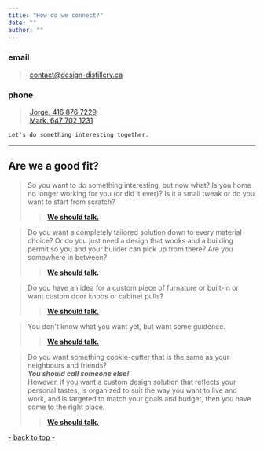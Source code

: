 ```yaml
---
title: "How do we connect?"
date: ""
author: ""
---
```



### email
> &nbsp;[contact@design-distillery.ca](mailto:contact@design-distillery.ca)

### phone

> &nbsp;[Jorge. 416 876 7229](tel:+14168767229)    
> &nbsp;[Mark. 647 702 1231](tel:+16477021231)

`Let's do something interesting together.`

---

## Are we a good fit?

> So you want to do something interesting, but now what?  Is you home no longer working for you (or did it ever)?  Is it a small tweak or do you want to start from scratch?  
>> [**We should talk.**](mailto:contact@design-distillery.ca)


> Do you want a completely tailored solution down to every material choice?  Or do you just need a design that wooks and a building permit so you and your builder can pick up from there? Are you somewhere in between?  
>> [**We should talk.**](mailto:contact@design-distillery.ca)

> Do you have an idea for a custom piece of furnature or built-in or want custom door knobs or cabinet pulls?  
>> [**We should talk.**](mailto:contact@design-distillery.ca)

> You don't know what you want yet, but want some guidence.  
>> [**We should talk.**](mailto:contact@design-distillery.ca)

> Do you want something cookie-cutter that is the same as your neighbours and friends?  
> ***You should call someone else!***  
> However, if you want a custom design solution that reflects your personal tastes, is organized to suit the way you want to live and work, and is targeted to match your goals and budget, then you have come to the right place.  
>> [**We should talk.**](mailto:contact@design-distillery.ca)

[- back to top -](#)